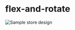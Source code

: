 # flex-and-rotate
![Sample store design](https://user-images.githubusercontent.com/106431721/213747091-45d80e2b-e1c8-43b1-a4b2-b9dd753fe0d2.jpg)

